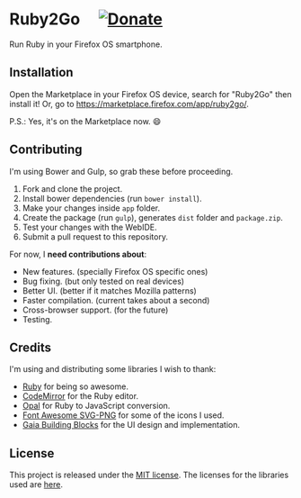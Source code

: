 # Ruby2Go &nbsp;&nbsp;&nbsp; [![Donate][paybtn]][paylnk]

Run Ruby in your Firefox OS smartphone.


## Installation

Open the Marketplace in your Firefox OS device, search for "Ruby2Go" then install it!
Or, go to https://marketplace.firefox.com/app/ruby2go/.

P.S.: Yes, it's on the Marketplace now. :smile:


## Contributing

I'm using Bower and Gulp, so grab these before proceeding.

1.  Fork and clone the project.
2.  Install bower dependencies (run `bower install`).
3.  Make your changes inside `app` folder.
4.  Create the package (run `gulp`), generates `dist` folder and `package.zip`.
5.  Test your changes with the WebIDE.
6.  Submit a pull request to this repository.

For now, I **need contributions about**:

- New features. (specially Firefox OS specific ones)
- Bug fixing. (but only tested on real devices)
- Better UI. (better if it matches Mozilla patterns)
- Faster compilation. (current takes about a second)
- Cross-browser support. (for the future)
- Testing.


## Credits

I'm using and distributing some libraries I wish to thank:

- [Ruby](https://www.ruby-lang.org) for being so awesome.
- [CodeMirror](https://codemirror.net) for the Ruby editor.
- [Opal](http://opalrb.org) for Ruby to JavaScript conversion.
- [Font Awesome SVG-PNG](https://github.com/encharm/Font-Awesome-SVG-PNG) for
  some of the icons I used.
- [Gaia Building Blocks](http://buildingfirefoxos.com) for the UI design and
  implementation.


## License

This project is released under the [MIT license](LICENSE.txt).
The licenses for the libraries used are [here](THIRDPARTYLICENSE.txt).


[paybtn]: https://www.paypalobjects.com/en_US/i/btn/btn_donate_SM.gif
[paylnk]: https://www.paypal.com/cgi-bin/webscr?cmd=_s-xclick&hosted_button_id=DVB7SSMVSHGTN
